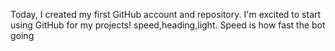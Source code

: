 Today, I created my first GitHub account and repository. I'm excited to start using GitHub for my projects!
speed,heading,light. Speed is how fast the bot going 
